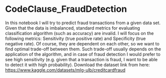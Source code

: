 # CodeClause_FraudDetection

In this notebook I will try to predict fraud transactions from a given data set. Given that the data is imbalanced, standard metrics for evaluating classification algorithm (such as accuracy) are invalid. I will focus on the following metrics: Sensitivity (true positive rate) and Specificity (true negative rate). Of course, they are dependent on each other, so we want to find optimal trade-off between them. Such trade-off usually depends on the application of the algorithm, and in case of fraud detection I would prefer to see high sensitivity (e.g. given that a transaction is fraud, I want to be able to detect it with high probability).
Download the dataset link from here: https://www.kaggle.com/datasets/mlg-ulb/creditcardfraud
